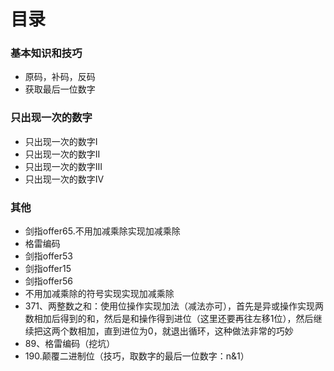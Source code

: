 # 目录

### 基本知识和技巧

- 原码，补码，反码
- 获取最后一位数字



### 只出现一次的数字

- 只出现一次的数字I
- 只出现一次的数字II
- 只出现一次的数字III
- 只出现一次的数字IV



### 其他

- 剑指offer65.不用加减乘除实现加减乘除
- 格雷编码
- 剑指offer53
- 剑指offer15
- 剑指offer56
- 不用加减乘除的符号实现实现加减乘除
- 371、两整数之和：使用位操作实现加法（减法亦可），首先是异或操作实现两数相加后得到的和，然后是和操作得到进位（这里还要再往左移1位），然后继续把这两个数相加，直到进位为0，就退出循环，这种做法非常的巧妙
- 89、格雷编码（挖坑）
- 190.颠覆二进制位（技巧，取数字的最后一位数字：n&1）
